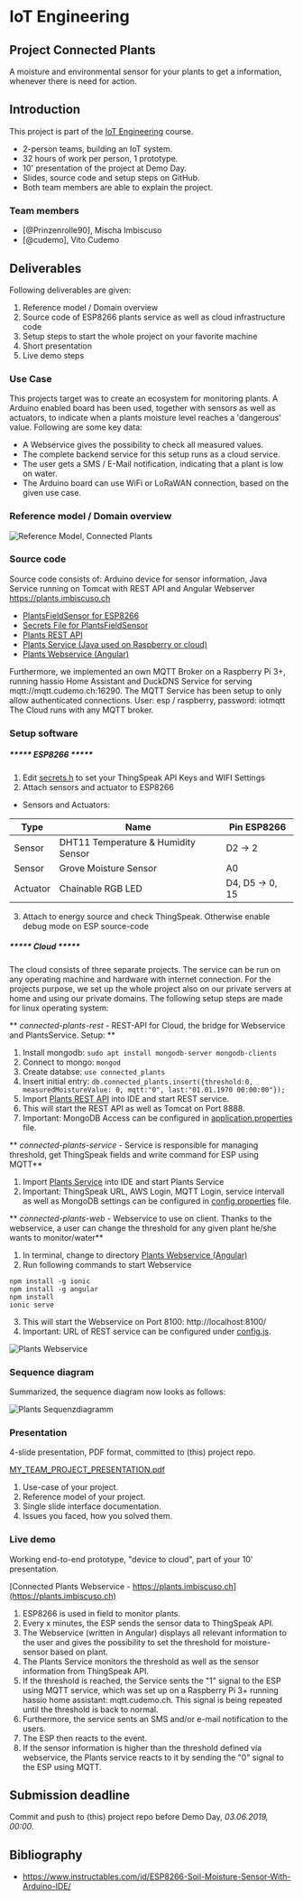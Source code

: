 # IoT Engineering
## Project Connected Plants
A moisture and environmental sensor for your plants to get a information, whenever there is need for action. 

## Introduction
This project is part of the [IoT Engineering](../../../fhnw-iot) course.

* 2-person teams, building an IoT system.
* 32 hours of work per person, 1 prototype.
* 10' presentation of the project at Demo Day.
* Slides, source code and setup steps on GitHub.
* Both team members are able to explain the project.

### Team members
* [@Prinzenrolle90], Mischa Imbiscuso
* [@cudemo], Vito Cudemo

## Deliverables
Following deliverables are given: 

1) Reference model / Domain overview
2) Source code of ESP8266 plants service as well as cloud infrastructure code
3) Setup steps to start the whole project on your favorite machine
4) Short presentation
5) Live demo steps

### Use Case

This projects target was to create an ecosystem for monitoring plants. A Arduino enabled board has been used, together with sensors as well as actuators, to indicate when a plants moisture level reaches a 'dangerous' value. Following are some key data: 

* A Webservice gives the possibility to check all measured values. 
* The complete backend service for this setup runs as a cloud service. 
* The user gets a SMS / E-Mail notification, indicating that a plant is low on water. 
* The Arduino board can use WiFi or LoRaWAN connection, based on the given use case. 



### Reference model / Domain overview

![Reference Model, Connected Plants](Images/Plants_ReferenceModel.png)


### Source code
Source code consists of: Arduino device for sensor information, Java Service running on Tomcat with REST API and Angular Webserver https://plants.imbiscuso.ch

* [PlantsFieldSensor for ESP8266](esp/PlantsFieldSensor/PlantsFieldSensor.ino)
* [Secrets File for PlantsFieldSensor](esp/PlantsFieldSensor/secrets.h)
* [Plants REST API](/connected-plants-rest/src/main/java/ch/fhnw/iot/connectedPlants/raspberry/PlantApplication/)
* [Plants Service (Java used on Raspberry or cloud)](/connected-plants-service/src/main/java/ch/fhnw/iot/connectedPlants/raspberry/) 
* [Plants Webservice (Angular)](/connected-plants-web)

Furthermore, we implemented an own MQTT Broker on a Raspberry Pi 3+, running hassio Home Assistant and DuckDNS Service for serving mqtt://mqtt.cudemo.ch:16290. The MQTT Service has been setup to only allow authenticated connections. User: esp / raspberry, password: iotmqtt
The Cloud runs with any MQTT broker. 


### Setup software
##### ***** ESP8266 *****

1) Edit [secrets.h](esp/PlantsFieldSensor/secrets.h) to set your ThingSpeak API Keys and WIFI Settings 
2) Attach sensors and actuator to ESP8266 
* Sensors and Actuators:

Type | Name | Pin ESP8266
--- | --- | ---
Sensor |DHT11 Temperature & Humidity Sensor |D2 -> 2
Sensor |Grove Moisture Sensor |A0
Actuator |Chainable RGB LED |D4, D5 -> 0, 15

3) Attach to energy source and check ThingSpeak. Otherwise enable debug mode on ESP source-code

##### ***** Cloud *****

The cloud consists of three separate projects. The service can be run on any operating machine and hardware with internet connection. For the projects purpose, we set up the whole project also on our private servers at home and using our private domains. 
The following setup steps are made for linux operating system:

** _connected-plants-rest_ - REST-API for Cloud, the bridge for Webservice and PlantsService. Setup: **
1) Install mongodb: ```sudo apt install mongodb-server mongodb-clients```
2) Connect to mongo: ```mongod```
3) Create databse: ```use connected_plants```
4) Insert initial entry: ```db.connected_plants.insert({threshold:0, measuredMoistureValue: 0, mqtt:"0", last:"01.01.1970 00:00:00"});```
5) Import [Plants REST API](/connected-plants-rest/src/main/java/ch/fhnw/iot/connectedPlants/raspberry/PlantApplication/) into IDE and start REST service.
6) This will start the REST API as well as Tomcat on Port 8888.
7) Important:  MongoDB Access can be configured in [application.properties](/connected-plants-rest/src/main/resources/application.properties) file.

** _connected-plants-service_ - Service is responsible for managing threshold, get ThingSpeak fields and write command for ESP using MQTT**
1) Import [Plants Service](/connected-plants-service/src/main/java/ch/fhnw/iot/connectedPlants/raspberry/) into IDE and start Plants Service
2) Important: ThingSpeak URL, AWS Login, MQTT Login, service intervall as well as MongoDB settings can be configured in [config.properties](/connected-plants-service/src/main/resources/config.properties) file.

** _connected-plants-web_ - Webservice to use on client. Thanks to the webservice, a user can change the threshold for any given plant he/she wants to monitor/water**
1) In terminal, change to directory [Plants Webservice (Angular)](/connected-plants-web)
2) Run following commands to start Webservice
```
npm install -g ionic
npm install -g angular
npm install
ionic serve
```
3) This will start the Webservice on Port 8100: http://localhost:8100/
4) Important: URL of REST service can be configured under [config.js](/connected-plants-web/src/assets/). 

![Plants Webservice](Images/Plants_Webservice.jpg)

### Sequence diagram

Summarized, the sequence diagram now looks as follows:

![Plants Sequenzdiagramm](Images/Plants_SequenceDiagram.png)

### Presentation
4-slide presentation, PDF format, committed to (this) project repo.

[MY_TEAM_PROJECT_PRESENTATION.pdf](MY_TEAM_PROJECT_PRESENTATION.pdf)

1) Use-case of your project.
2) Reference model of your project.
3) Single slide interface documentation.
4) Issues you faced, how you solved them.

### Live demo
Working end-to-end prototype, "device to cloud", part of your 10' presentation.

[Connected Plants Webservice - https://plants.imbiscuso.ch](https://plants.imbiscuso.ch)

1) ESP8266 is used in field to monitor plants.
2) Every x minutes, the ESP sends the sensor data to ThingSpeak API.
3) The Webservice (written in Angular) displays all relevant information to the user and gives the possibility to set the threshold for moisture-sensor based on plant.
4) The Plants Service monitors the threshold as well as the sensor information from ThingSpeak API. 
5) If the threshold is reached, the Service sents the "1" signal to the ESP using MQTT service, which was set up on a Raspberry Pi 3+ running hassio home assistant: mqtt.cudemo.ch. This signal is being repeated until the threshold is back to normal. 
6) Furthermore, the service sents an SMS and/or e-mail notification to the users.
7) The ESP then reacts to the event. 
8) If the sensor information is higher than the threshold defined via webservice, the Plants service reacts to it by sending the "0" signal to the ESP using MQTT. 


## Submission deadline
Commit and push to (this) project repo before Demo Day, _03.06.2019, 00:00_.

## Bibliography
* https://www.instructables.com/id/ESP8266-Soil-Moisture-Sensor-With-Arduino-IDE/